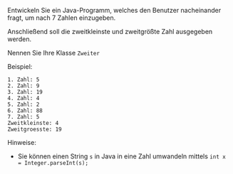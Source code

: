Entwickeln Sie ein Java-Programm, welches den Benutzer nacheinander fragt, um nach 7 Zahlen einzugeben.

Anschließend soll die zweitkleinste und zweitgrößte Zahl ausgegeben werden.

Nennen Sie Ihre Klasse ``Zweiter``

Beispiel:

    1. Zahl: 5
    2. Zahl: 9
    3. Zahl: 19
    4. Zahl: 4
    5. Zahl: 2
    6. Zahl: 88
    7. Zahl: 5
    Zweitkleinste: 4
    Zweitgroesste: 19
 
Hinweise:
* Sie können einen String ``s`` in Java in eine Zahl umwandeln mittels ``int x = Integer.parseInt(s);`` 